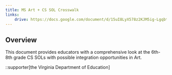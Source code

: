 ```yaml
---
title: MS Art + CS SOL Crosswalk
links:
    drive: https://docs.google.com/document/d/15uI8LyX578z2KJM5ig-LgqbtYGBs93PSa6dNXAnYWYI/edit?usp=drive_link
---
```


## Overview
This document provides educators with a comprehensive look at the 6th- 8th grade CS SOLs with possible integration opportunities in Art.

::supporter[the Virginia Department of Education]